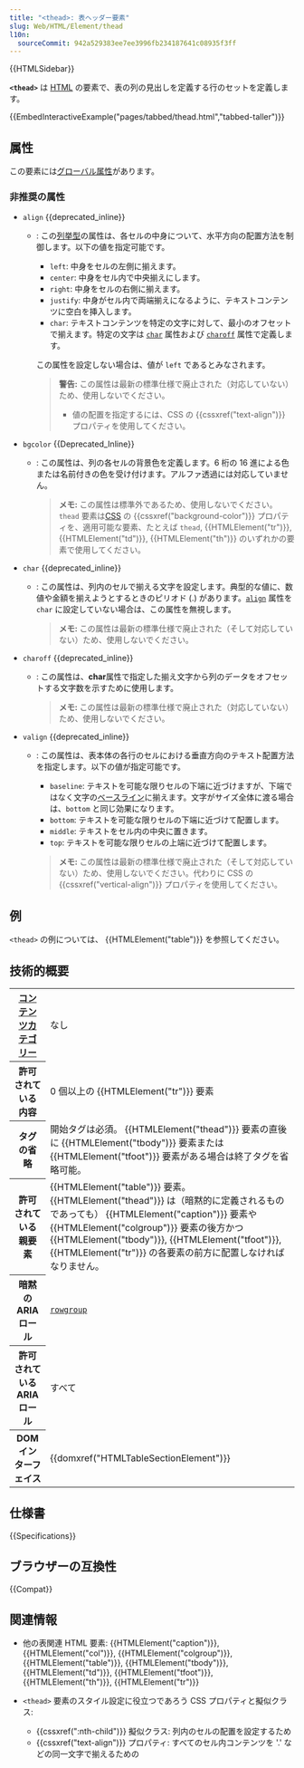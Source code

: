 ```yaml
---
title: "<thead>: 表ヘッダー要素"
slug: Web/HTML/Element/thead
l10n:
  sourceCommit: 942a529383ee7ee3996fb234187641c08935f3ff
---
```


{{HTMLSidebar}}

**`<thead>`** は [HTML](/ja/docs/Web/HTML) の要素で、表の列の見出しを定義する行のセットを定義します。

{{EmbedInteractiveExample("pages/tabbed/thead.html","tabbed-taller")}}

## 属性

この要素には[グローバル属性](/ja/docs/Web/HTML/Global_attributes)があります。

### 非推奨の属性

- `align` {{deprecated_inline}}

  - : この[列挙型](/ja/docs/Glossary/Enumerated)の属性は、各セルの中身について、水平方向の配置方法を制御します。以下の値を指定可能です。

    - `left`: 中身をセルの左側に揃えます。
    - `center`: 中身をセル内で中央揃えにします。
    - `right`: 中身をセルの右側に揃えます。
    - `justify`: 中身がセル内で両端揃えになるように、テキストコンテンツに空白を挿入します。
    - `char`: テキストコンテンツを特定の文字に対して、最小のオフセットで揃えます。特定の文字は [`char`](#char) 属性および [`charoff`](#charoff) 属性で定義します。

    この属性を設定しない場合は、値が `left` であるとみなされます。

    > **警告:** この属性は最新の標準仕様で廃止された（対応していない）ため、使用しないでください。
    >
    > - 値の配置を指定するには、CSS の {{cssxref("text-align")}} プロパティを使用してください。

- `bgcolor` {{Deprecated_Inline}}

  - : この属性は、列の各セルの背景色を定義します。6 桁の 16 進による色または名前付きの色を受け付けます。アルファ透過には対応していません。

    > **メモ:** この属性は標準外であるため、使用しないでください。`thead` 要素は[CSS](/ja/docs/Web/CSS) の {{cssxref("background-color")}} プロパティを、適用可能な要素、たとえば `thead`, {{HTMLElement("tr")}}, {{HTMLElement("td")}}, {{HTMLElement("th")}} のいずれかの要素で使用してください。

- `char` {{deprecated_inline}}

  - : この属性は、列内のセルで揃える文字を設定します。典型的な値に、数値や金額を揃えようとするときのピリオド (.) があります。[`align`](#align) 属性を `char` に設定していない場合は、この属性を無視します。

    > **メモ:** この属性は最新の標準仕様で廃止された（そして対応していない）ため、使用しないでください。

- `charoff` {{deprecated_inline}}

  - : この属性は、**char**属性で指定した揃え文字から列のデータをオフセットする文字数を示すために使用します。

    > **メモ:** この属性は最新の標準仕様で廃止された（対応していない）ため、使用しないでください。

- `valign` {{deprecated_inline}}

  - : この属性は、表本体の各行のセルにおける垂直方向のテキスト配置方法を指定します。以下の値が指定可能です。

    - `baseline`: テキストを可能な限りセルの下端に近づけますが、下端ではなく文字の[ベースライン](https://en.wikipedia.org/wiki/Baseline_%28typography%29)に揃えます。文字がサイズ全体に渡る場合は、`bottom` と同じ効果になります。
    - `bottom`: テキストを可能な限りセルの下端に近づけて配置します。
    - `middle`: テキストをセル内の中央に置きます。
    - `top`: テキストを可能な限りセルの上端に近づけて配置します。

    > **メモ:** この属性は最新の標準仕様で廃止された（そして対応していない）ため、使用しないでください。代わりに CSS の {{cssxref("vertical-align")}} プロパティを使用してください。

## 例

`<thead>` の例については、 {{HTMLElement("table")}} を参照してください。

## 技術的概要

<table class="properties">
  <tbody>
    <tr>
      <th scope="row">
        <a href="/ja/docs/Web/HTML/Content_categories">コンテンツカテゴリー</a>
      </th>
      <td>なし</td>
    </tr>
    <tr>
      <th scope="row">許可されている内容</th>
      <td>0 個以上の {{HTMLElement("tr")}} 要素</td>
    </tr>
    <tr>
      <th scope="row">タグの省略</th>
      <td>
        開始タグは必須。 {{HTMLElement("thead")}} 要素の直後に {{HTMLElement("tbody")}} 要素または {{HTMLElement("tfoot")}} 要素がある場合は終了タグを省略可能。
      </td>
    </tr>
    <tr>
      <th scope="row">許可されている親要素</th>
      <td>
        {{HTMLElement("table")}} 要素。 {{HTMLElement("thead")}} は（暗黙的に定義されるものであっても） {{HTMLElement("caption")}} 要素や {{HTMLElement("colgroup")}} 要素の後方かつ {{HTMLElement("tbody")}}, {{HTMLElement("tfoot")}}, {{HTMLElement("tr")}} の各要素の前方に配置しなければなりません。
      </td>
    </tr>
    <tr>
      <th scope="row">暗黙の ARIA ロール</th>
      <td>
        <code><a href="/ja/docs/Web/Accessibility/ARIA/Roles/Rowgroup_Role">rowgroup</a></code>
      </td>
    </tr>
    <tr>
      <th scope="row">許可されている ARIA ロール</th>
      <td>すべて</td>
    </tr>
    <tr>
      <th scope="row">DOM インターフェイス</th>
      <td>{{domxref("HTMLTableSectionElement")}}</td>
    </tr>
  </tbody>
</table>

## 仕様書

{{Specifications}}

## ブラウザーの互換性

{{Compat}}

## 関連情報

- 他の表関連 HTML 要素: {{HTMLElement("caption")}}, {{HTMLElement("col")}}, {{HTMLElement("colgroup")}}, {{HTMLElement("table")}}, {{HTMLElement("tbody")}}, {{HTMLElement("td")}}, {{HTMLElement("tfoot")}}, {{HTMLElement("th")}}, {{HTMLElement("tr")}}
- `<thead>` 要素のスタイル設定に役立つであろう CSS プロパティと擬似クラス:

  - {{cssxref(":nth-child")}} 擬似クラス: 列内のセルの配置を設定するため
  - {{cssxref("text-align")}} プロパティ: すべてのセル内コンテンツを '.' などの同一文字で揃えるための
